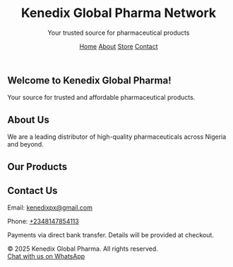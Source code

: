 <!DOCTYPE html>
<html lang="en">
<head>
  <meta charset="UTF-8">
  <meta name="viewport" content="width=device-width, initial-scale=1.0">
  <title>Kenedix Global Pharma Network Store</title>
  <link rel="stylesheet" href="styles.css">
  <script src="script.js" defer></script>
</head>
<body>
  <header>
    <h1>Kenedix Global Pharma Network</h1>
    <p>Your trusted source for pharmaceutical products</p>
    <nav>
      <a href="#home">Home</a>
      <a href="#about">About</a>
      <a href="#store">Store</a>
      <a href="#contact">Contact</a>
    </nav>
  </header>

  <!-- Homepage Section -->
  <section id="home">
    <h2>Welcome to Kenedix Global Pharma!</h2>
    <p>Your source for trusted and affordable pharmaceutical products.</p>
  </section>

  <!-- About Us Section -->
  <section id="about">
    <h2>About Us</h2>
    <p>We are a leading distributor of high-quality pharmaceuticals across Nigeria and beyond.</p>
  </section>

  <!-- Product Store Section -->
  <section id="store">
    <h2>Our Products</h2>
    <div id="products-list"></div>
  </section>

  <!-- Contact Section -->
  <section id="contact">
    <h2>Contact Us</h2>
    <p>Email: <a href="mailto:kenedixpx@gmail.com">kenedixpx@gmail.com</a></p>
    <p>Phone: <a href="tel:+2348147854113">+2348147854113</a></p>
    <p>Payments via direct bank transfer. Details will be provided at checkout.</p>
  </section>

  <footer>
    &copy; 2025 Kenedix Global Pharma. All rights reserved.
  </footer>
</body>
</html>
<a href="https://wa.me/2348147854113" target="_blank">Chat with us on WhatsApp</a>
